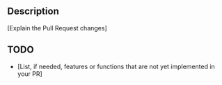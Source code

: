 ## Description

[Explain the Pull Request changes]

## TODO

- [List, if needed, features or functions that are not yet implemented in your PR]
